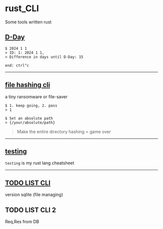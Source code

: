 # rust_CLI
Some tools written rust

## [D-Day](https://github.com/dongsub-joung/rust_CLI/tree/main/d-day)

```
$ 2024 1 1
> ID: 1: 2024 1 1, 
> Difference in days until D-Day: 15

end: ctrl^c
```

---  

## [file hashing cli](https://github.com/dongsub-joung/rust_CLI/tree/main/file_hashing_cli)

a tiny ransomware or file-saver  

```
$ 1. keep going, 2. pass
> 1

$ Set an absolute path
> {/your/absolute/path}
```

> Make the entire directory hashing = game over

---  

## [testing](https://github.com/dongsub-joung/rust_CLI/tree/main/testing)  

`testing` is my rust lang cheatsheet

---  

## [TODO LIST CLI](https://github.com/dongsub-joung/rust_CLI/tree/main/todo)

version sqlite (file managing)

## TODO LIST CLI 2

Req,Res from DB
